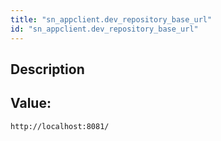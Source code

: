 ```yaml
---
title: "sn_appclient.dev_repository_base_url"
id: "sn_appclient.dev_repository_base_url"
---
```

## Description



## Value: 
```
http://localhost:8081/
```